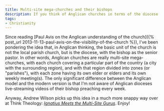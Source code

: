```yaml
---
title: Multi-site mega-churches and their bishops
description: If you think of Anglican churches in terms of the diocese, they look like multi-site mega-churches.
tags:
- Christianity
---
```

Since reading [Paul Avis on the Anglican understanding of the church]({% post_url 2013-11-13-paul-avis-on-the-visibility-of-the-church %}), I've been pondering the idea that, in Anglican thinking, the basic unit of the church is not the local parish church, but is the diocese, with the bishop as the senior pastor. In other words, Anglican churches are really multi-site mega-churches, with each church covering a particular part of the country (a city with the surrounding region), and with that region divided into zones (or "parishes"), with each zone having its own elder or elders and its own weekly meeting(s). The only significant difference between the Anglican model and the modern version is that I'm not aware of Anglican dioceses live-streaming videos of their bishop preaching every week.

Anyway, Andrew Wilson picks up this idea in a much more snappy way over at Think Theology: [_Ignatius Meets the Multi-Site Gurus_](http://thinktheology.co.uk/blog/article/ignatius_on_multi_site). Enjoy!
